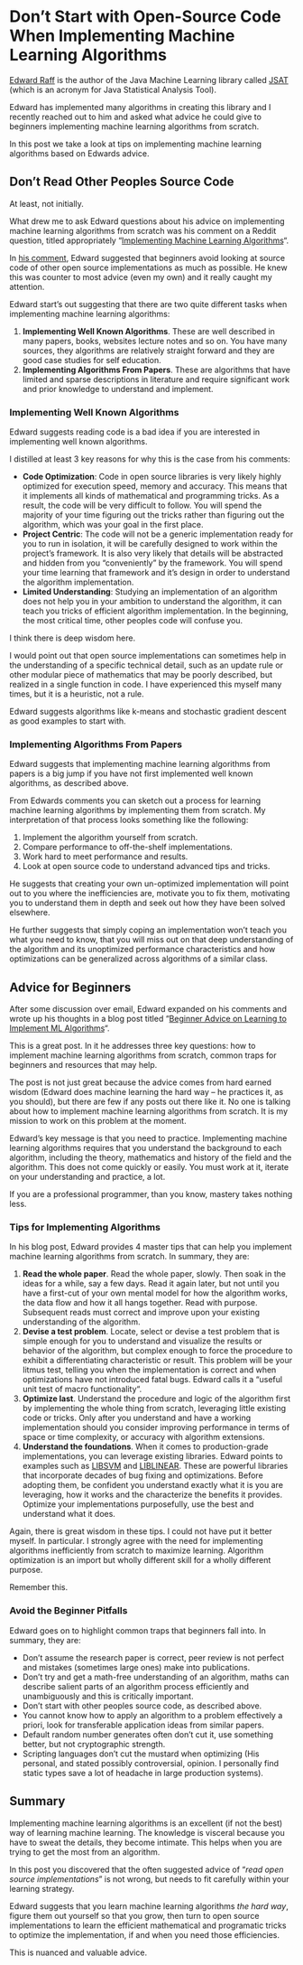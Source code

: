 # Don’t Start with Open-Source Code When Implementing Machine Learning Algorithms

<a href="https://www.linkedin.com/pub/edward-raff/40/920/99">Edward Raff</a> is the author of the Java Machine Learning library called <a href="https://code.google.com/p/java-statistical-analysis-tool/">JSAT</a> (which is an acronym for Java Statistical Analysis Tool).

Edward has implemented many algorithms in creating this library and I recently reached out to him and asked what advice he could give to beginners implementing machine learning algorithms from scratch.

In this post we take a look at tips on implementing machine learning algorithms based on Edwards advice.

## Don’t Read Other Peoples Source Code

At least, not initially.

What drew me to ask Edward questions about his advice on implementing machine learning algorithms from scratch was his comment on a Reddit question, titled appropriately “<a href="http://www.reddit.com/r/MachineLearning/comments/2h94uj/implementing_machine_learning_algorithms/">Implementing Machine Learning Algorithms</a>“.

In <a href="http://www.reddit.com/r/MachineLearning/comments/2h94uj/implementing_machine_learning_algorithms/ckqrn1t">his comment</a>, Edward suggested that beginners avoid looking at source code of other open source implementations as much as possible. He knew this was counter to most advice (even my own) and it really caught my attention.

Edward start’s out suggesting that there are two quite different tasks when implementing machine learning algorithms:

1. **Implementing Well Known Algorithms**. These are well described in many papers, books, websites lecture notes and so on. You have many sources, they algorithms are relatively straight forward and they are good case studies for self education.
2. **Implementing Algorithms From Papers**. These are algorithms that have limited and sparse descriptions in literature and require significant work and prior knowledge to understand and implement.

### Implementing Well Known Algorithms

Edward suggests reading code is a bad idea if you are interested in implementing well known algorithms.

I distilled at least 3 key reasons for why this is the case from his comments:

- **Code Optimization**: Code in open source libraries is very likely highly optimized for execution speed, memory and accuracy. This means that it implements all kinds of mathematical and programming tricks. As a result, the code will be very difficult to follow. You will spend the majority of your time figuring out the tricks rather than figuring out the algorithm, which was your goal in the first place.
- **Project Centric**: The code will not be a generic implementation ready for you to run in isolation, it will be carefully designed to work within the project’s framework. It is also very likely that details will be abstracted and hidden from you “conveniently” by the framework. You will spend your time learning that framework and it’s design in order to understand the algorithm implementation.
- **Limited Understanding**: Studying an implementation of an algorithm does not help you in your ambition to understand the algorithm, it can teach you tricks of efficient algorithm implementation. In the beginning, the most critical time, other peoples code will confuse you.

I think there is deep wisdom here.

I would point out that open source implementations can sometimes help in the understanding of a specific technical detail, such as an update rule or other modular piece of mathematics that may be poorly described, but realized in a single function in code. I have experienced this myself many times, but it is a heuristic, not a rule.

Edward suggests algorithms like k-means and stochastic gradient descent as good examples to start with.

### Implementing Algorithms From Papers

Edward suggests that implementing machine learning algorithms from papers is a big jump if you have not first implemented well known algorithms, as described above.

From Edwards comments you can sketch out a process for learning machine learning algorithms by implementing them from scratch. My interpretation of that process looks something like the following:

1. Implement the algorithm yourself from scratch.
2. Compare performance to off-the-shelf implementations.
3. Work hard to meet performance and results.
4. Look at open source code to understand advanced tips and tricks.

He suggests that creating your own un-optimized implementation will point out to you where the inefficiencies are, motivate you to fix them, motivating you to understand them in depth and seek out how they have been solved elsewhere.

He further suggests that simply coping an implementation won’t teach you what you need to know, that you will miss out on that deep understanding of the algorithm and its unoptimized performance characteristics and how optimizations can be generalized across algorithms of a similar class.

## Advice for Beginners

After some discussion over email, Edward expanded on his comments and wrote up his thoughts in a blog post titled “<a href="http://jsatml.blogspot.com.au/2014/10/beginner-advice-on-learning-to.html">Beginner Advice on Learning to Implement ML Algorithms</a>“.

This is a great post. In it he addresses three key questions: how to implement machine learning algorithms from scratch, common traps for beginners and resources that may help.

The post is not just great because the advice comes from hard earned wisdom (Edward does machine learning the hard way – he practices it, as you should), but there are few if any posts out there like it. No one is talking about how to implement machine learning algorithms from scratch. It is my mission to work on this problem at the moment.

Edward’s key message is that you need to practice. Implementing machine learning algorithms requires that you understand the background to each algorithm, including the theory, mathematics and history of the field and the algorithm. This does not come quickly or easily. You must work at it, iterate on your understanding and practice, a lot.

If you are a professional programmer, than you know, mastery takes nothing less.

### Tips for Implementing Algorithms

In his blog post, Edward provides 4 master tips that can help you implement machine learning algorithms from scratch. In summary, they are:

1. **Read the whole paper**. Read the whole paper, slowly. Then soak in the ideas for a while, say a few days. Read it again later, but not until you have a first-cut of your own mental model for how the algorithm works, the data flow and how it all hangs together. Read with purpose. Subsequent reads must correct and improve upon your existing understanding of the algorithm.
2. **Devise a test problem**. Locate, select or devise a test problem that is simple enough for you to understand and visualize the results or behavior of the algorithm, but complex enough to force the procedure to exhibit a differentiating characteristic or result. This problem will be your litmus test, telling you when the implementation is correct and when optimizations have not introduced fatal bugs. Edward calls it a “useful unit test of macro functionality“.
3. **Optimize last**. Understand the procedure and logic of the algorithm first by implementing the whole thing from scratch, leveraging little existing code or tricks. Only after you understand and have a working implementation should you consider improving performance in terms of space or time complexity, or accuracy with algorithm extensions.
4. **Understand the foundations**. When it comes to production-grade implementations, you can leverage existing libraries. Edward points to examples such as <a href="http://www.csie.ntu.edu.tw/~cjlin/libsvm/">LIBSVM</a> and <a href="http://www.csie.ntu.edu.tw/~cjlin/liblinear/">LIBLINEAR</a>. These are powerful libraries that incorporate decades of bug fixing and optimizations. Before adopting them, be confident you understand exactly what it is you are leveraging, how it works and the characterize the benefits it provides. Optimize your implementations purposefully, use the best and understand what it does.

Again, there is great wisdom in these tips. I could not have put it better myself. In particular. I strongly agree with the need for implementing algorithms inefficiently from scratch to maximize learning. Algorithm optimization is an import but wholly different skill for a wholly different purpose.

Remember this.

### Avoid the Beginner Pitfalls

Edward goes on to highlight common traps that beginners fall into. In summary, they are:

- Don’t assume the research paper is correct, peer review is not perfect and mistakes (sometimes large ones) make into publications.
- Don’t try and get a math-free understanding of an algorithm, maths can describe salient parts of an algorithm process efficiently and unambiguously and this is critically important.
- Don’t start with other peoples source code, as described above.
- You cannot know how to apply an algorithm to a problem effectively a priori, look for transferable application ideas from similar papers.
- Default random number generates often don’t cut it, use something better, but not cryptographic strength.
- Scripting languages don’t cut the mustard when optimizing (His personal, and stated possibly controversial, opinion. I personally find static types save a lot of headache in large production systems).

## Summary

Implementing machine learning algorithms is an excellent (if not the best) way of learning machine learning. The knowledge is visceral because you have to sweat the details, they become intimate. This helps when you are trying to get the most from an algorithm.

In this post you discovered that the often suggested advice of “*read open source implementations*” is not wrong, but needs to fit carefully within your learning strategy.

Edward suggests that you learn machine learning algorithms *the hard way*, figure them out yourself so that you grow, then turn to open source implementations to learn the efficient mathematical and programatic tricks to optimize the implementation, if and when you need those efficiencies.

This is nuanced and valuable advice.
